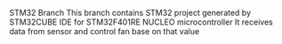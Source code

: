 STM32 Branch
This branch contains STM32 project generated by STM32CUBE IDE for STM32F401RE NUCLEO microcontroller
It receives data from sensor and control fan base on that value
